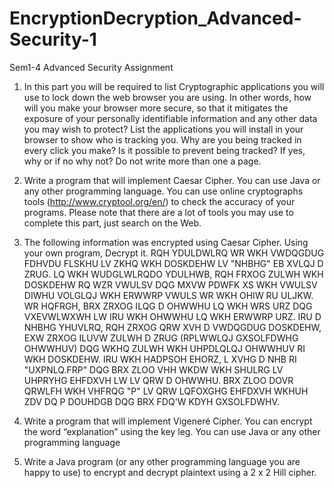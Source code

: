 # EncryptionDecryption_Advanced-Security-1
Sem1-4 Advanced Security Assignment


1. In this part you will be required to list Cryptographic applications you will use to lock
down the web browser you are using. In other words, how will you make your browser
more secure, so that it mitigates the exposure of your personally identifiable information
and any other data you may wish to protect? List the applications you will install in your
browser to show who is tracking you. Why are you being tracked in every click you
make? Is it possible to prevent being tracked? If yes, why or if no why not? Do not write
more than one a page.

2. Write a program that will implement Caesar Cipher.
You can use Java or any other programming language.
You can use online cryptographs tools (http://www.cryptool.org/en/) to check the
accuracy of your programs. Please note that there are a lot of tools you may use to
complete this part, just search on the Web.


3. The following information was encrypted using Caesar Cipher. Using your own program,
Decrypt it.
RQH YDULDWLRQ WR WKH VWDQGDUG FDHVDU FLSKHU LV ZKHQ WKH
DOSKDEHW LV "NHBHG" EB XVLQJ D ZRUG. LQ WKH WUDGLWLRQDO
YDULHWB, RQH FRXOG ZULWH WKH DOSKDEHW RQ WZR VWULSV DQG
MXVW PDWFK XS WKH VWULSV DIWHU VOLGLQJ WKH ERWWRP VWULS WR
WKH OHIW RU ULJKW. WR HQFRGH, BRX ZRXOG ILQG D OHWWHU LQ WKH
WRS URZ DQG VXEVWLWXWH LW IRU WKH OHWWHU LQ WKH ERWWRP URZ.
IRU D NHBHG YHUVLRQ, RQH ZRXOG QRW XVH D VWDQGDUG DOSKDEHW,
EXW ZRXOG ILUVW ZULWH D ZRUG (RPLWWLQJ GXSOLFDWHG OHWWHUV)
DQG WKHQ ZULWH WKH UHPDLQLQJ OHWWHUV RI WKH DOSKDEHW. IRU
WKH HADPSOH EHORZ, L XVHG D NHB RI "UXPNLQ.FRP" DQG BRX ZLOO VHH
WKDW WKH SHULRG LV UHPRYHG EHFDXVH LW LV QRW D OHWWHU. BRX
ZLOO DOVR QRWLFH WKH VHFRQG "P" LV QRW LQFOXGHG EHFDXVH
WKHUH ZDV DQ P DOUHDGB DQG BRX FDQ'W KDYH GXSOLFDWHV.


4. Write a program that will implement Vigeneré Cipher. You can encrypt the word
“explanation” using the key leg. You can use Java or any other programming language


5. Write a Java program (or any other programming language you are happy to use) to
encrypt and decrypt plaintext using a 2 x 2 Hill cipher.
